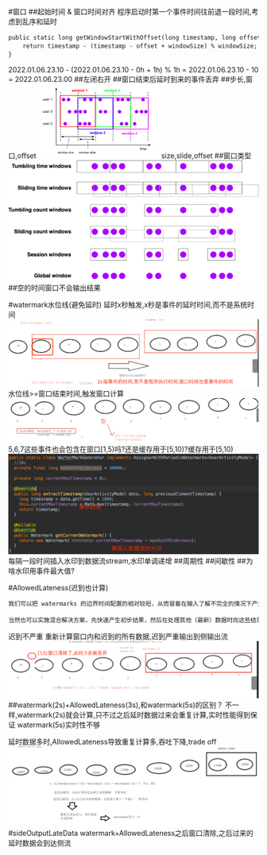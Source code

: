 #窗口
[](https://flink.apache.org/zh/flink-applications.html)
##起始时间 & 窗口时间对齐
程序启动时第一个事件时间往前退一段时间,考虑到乱序和延时
```asp
public static long getWindowStartWithOffset(long timestamp, long offset, long windowSize) {
    return timestamp - (timestamp - offset + windowSize) % windowSize;
}
```
2022.01.06.23.10 - (2022.01.06.23.10 - 0h + 1h) % 1h = 2022.01.06.23.10 - 10 = 2022.01.06.23.00
##左闭右开
##窗口结束后延时到来的事件丢弃
##步长,窗口,offset
![](.z_05_flink_01_核心功能_时间_窗口机制_事件时间_水位线_旁路输出_侧输出流_images/0f7f32a7.png)
size,slide,offset
[](https://nightlies.apache.org/flink/flink-docs-release-1.14/zh/docs/dev/datastream/operators/windows/#tumbling-windows)
##窗口类型
![](.z_05_flink_01_核心功能_时间_窗口机制_事件时间_水位线_images/188e2114.png)
##空的时间窗口不会输出结果 

#watermark水位线(避免延时)
[](https://nightlies.apache.org/flink/flink-docs-release-1.14/zh/docs/learn-flink/streaming_analytics/)
延时x秒触发,x秒是事件的延时时间,而不是系统时间
![](.z_05_flink_00_窗口机制_事件时间_水位线_images/650e0ffe.png)
水位线>=窗口结束时间,触发窗口计算
![](.z_05_flink_00_窗口机制_事件时间_水位线_images/81acc2c5.png)
5,6,7这些事件也会包含在窗口[1,5)吗?还是缓存用于[5,10)?缓存用于[5,10)
![](.z_05_flink_00_窗口机制_事件时间_水位线_images/65928b6c.png)
每隔一段时间插入水印到数据流stream,水印单调递增
##周期性
##间歇性
##为啥水印用事件最大值?

#AllowedLateness(迟到也计算)
```asp
我们可以把 watermarks 的边界时间配置的相对较短，从而冒着在输入了解不完全的情况下产生结果的风险-即可能会很快产生错误结果。或者，你可以等待更长的时间，并利用对输入流的更全面的了解来产生结果。

当然也可以实施混合解决方案，先快速产生初步结果，然后在处理其他（最新）数据时向这些结果提供更新。对于有一些对延迟的容忍程度很低，但是又对结果有很严格的要求的场景下，或许是一个福音
```
迟到不严重 重新计算窗口内和迟到的所有数据,迟到严重输出到侧输出流
![](.z_05_flink_00_窗口机制_事件时间_水位线_images/bcccc47b.png)
##watermark(2s)+AllowedLateness(3s),和watermark(5s)的区别？
不一样,watermark(2s)就会计算,只不过之后延时数据过来会重复计算,实时性能得到保证
watermark(5s)实时性不够

延时数据多时,AllowedLateness导致重复计算多,吞吐下降,trade off
![](.z_05_flink_00_窗口机制_事件时间_水位线_images/d1908741.png)
#sideOutputLateData
watermark+AllowedLateness之后窗口清除,之后过来的延时数据会到达侧流

